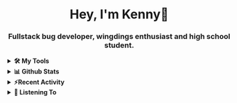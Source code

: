 <div align="center">
<h1> Hey, I'm Kenny👋 </h1>
<h3> Fullstack bug developer, wingdings enthusiast and high school student. </h3>
<!-- add status badges heere -->
</div>
<details>
 <summary> <b>🛠️ My Tools</b></summary>

[![My Skills](https://skillicons.dev/icons?i=js,ts,git,html,css,vscode&perline=3)](https://skillicons.dev)
</details>
<details>
 <summary> <b>📊 Github Stats</b></summary>
  <br/>
  
[![GitHub Streak](https://github-readme-streak-stats.herokuapp.com?user=devkennyy&theme=dark&hide_border=true&date_format=M%20j%5B%2C%20Y%5D)](https://git.io/streak-stats)

![My GitHub stats](https://github-readme-stats.vercel.app/api?username=devkennyy&theme=slateorange&show_icons=true&title_color=f58804&hide_border=true&bg_color=101414&hide_title=true&count_private=true)
</details>

<details>
 <summary><b>⚡Recent Activity</b></summary>
 
 <!--START_SECTION:activity-->
1. 🗣 Commented on [#147](https://github.com/devkennyy/rungeon/issues/147) in [devkennyy/rungeon](https://github.com/devkennyy/rungeon)
2. 🗣 Commented on [#147](https://github.com/devkennyy/rungeon/issues/147) in [devkennyy/rungeon](https://github.com/devkennyy/rungeon)
3. 🎉 Merged PR [#11](https://github.com/devkennyy/devkennyy/pull/11) in [devkennyy/devkennyy](https://github.com/devkennyy/devkennyy)
4. 💪 Opened PR [#11](https://github.com/devkennyy/devkennyy/pull/11) in [devkennyy/devkennyy](https://github.com/devkennyy/devkennyy)
5. 🎉 Merged PR [#10](https://github.com/devkennyy/devkennyy/pull/10) in [devkennyy/devkennyy](https://github.com/devkennyy/devkennyy)
6. 💪 Opened PR [#10](https://github.com/devkennyy/devkennyy/pull/10) in [devkennyy/devkennyy](https://github.com/devkennyy/devkennyy)
7. ❗️ Opened issue [#147](https://github.com/devkennyy/rungeon/issues/147) in [devkennyy/rungeon](https://github.com/devkennyy/rungeon)
8. ❗️ Closed issue [#142](https://github.com/devkennyy/rungeon/issues/142) in [devkennyy/rungeon](https://github.com/devkennyy/rungeon)
9. 🎉 Merged PR [#145](https://github.com/devkennyy/rungeon/pull/145) in [devkennyy/rungeon](https://github.com/devkennyy/rungeon)
10. ❗️ Closed issue [#3](https://github.com/devkennyy/devkennyy/issues/3) in [devkennyy/devkennyy](https://github.com/devkennyy/devkennyy)
 <!--END_SECTION:activity-->
</details>

<details>
 <summary> <b>🎵 Listening To</b></summary>

 [![spotify-github-profile](https://spotify-github-profile.vercel.app/api/view?uid=zlnzp9s24yxie6ao0me0sksfd&cover_image=true&theme=default&bar_color_cover=false&bar_color=fb8c04)](https://github.com/kittinan/spotify-github-profile)

 </details>


